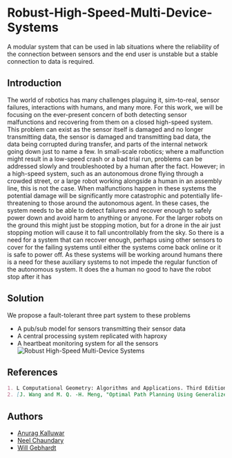 # Robust-High-Speed-Multi-Device-Systems
A modular system that can be used in lab situations where the reliability of the connection between sensors and the end user is unstable but a stable connection to data is required.

## Introduction
The world of robotics has many challenges plaguing it, sim-to-real, sensor failures, interactions with humans, and many more. For this work, we will be focusing on the ever-present concern of both detecting sensor malfunctions and recovering from them on a closed high-speed system. This problem can exist as the sensor itself is damaged and no longer transmitting data, the sensor is damaged and transmitting bad data, the data being corrupted during transfer, and parts of the internal network going down just to name a few.
In small-scale robotics; where a malfunction might result in a low-speed crash or a bad trial run, problems can be addressed slowly and troubleshooted by a human after the fact. However; in a high-speed system, such as an autonomous drone flying through a crowded street, or a large robot working alongside a human in an assembly line, this is not the case. When malfunctions happen in these systems the potential damage will be significantly more catastrophic and potentially life-threatening to those around the autonomous agent. In these
cases, the system needs to be able to detect failures and recover enough to safely power down and avoid harm to anything or anyone. For the larger robots on the ground this might just be stopping motion, but for a drone in the air just stopping motion will cause it to fall uncontrollably from the sky. So there is a need for a system that can recover enough, perhaps using other sensors to cover for the failing systems until either
the systems come back online or it is safe to power off. As these systems will be working around humans there is a need for these auxiliary systems to not impede the regular function of the autonomous system. It does the a human no good to have the robot stop after it has

## Solution
We propose a fault-tolerant three part system to these problems
* A pub/sub model for sensors transmitting their sensor data
* A central processing system replicated with haproxy
* A heartbeat monitoring system for all the sensors
![Robust High-Speed Multi-Device Systems](https://github.com/user-attachments/assets/9c70ce51-ca67-4b47-be84-e36af62b327e)

## References
```markdown
1. L Computational Geometry: Algorithms and Applications. Third Edition. By Mark de Berg, Otfried Cheong, Marc van Kreveld, Mark Overmars. – Chapter 13
2. [J. Wang and M. Q. -H. Meng, "Optimal Path Planning Using Generalized Voronoi Graph and Multiple Potential Functions," in IEEE Transactions on Industrial Electronics, vol. 67, no. 12, pp. 10621-10630, Dec. 2020, doi: 10.1109/TIE.2019.2962425.](https://ieeexplore.ieee.org/document/8948325)
````

## Authors
* [Anurag Kalluwar](https://github.com/KD6763)
* [Neel Chaundary](https://github.com/neelchaudhary)
* [Will Gebhardt](https://github.com/willgebhardt)
